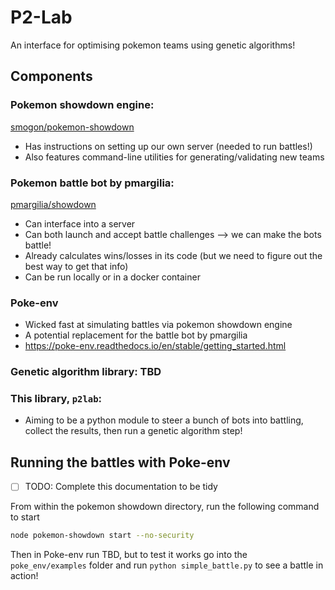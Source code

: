 # P2-Lab

An interface for optimising pokemon teams using genetic algorithms!

## Components

### Pokemon showdown engine:
[smogon/pokemon-showdown](https://github.com/smogon/pokemon-showdown)

- Has instructions on setting up our own server (needed to run battles!)
- Also features command-line utilities for generating/validating new teams

### Pokemon battle bot by pmargilia:
[pmargilia/showdown](https://github.com/pmariglia/showdown)

- Can interface into a server
- Can both launch and accept battle challenges --> we can make the bots battle!
- Already calculates wins/losses in its code (but we need to figure out the best
  way to get that info)
- Can be run locally or in a docker container

### Poke-env 

- Wicked fast at simulating battles via pokemon showdown engine
- A potential replacement for the battle bot by pmargilia
- https://poke-env.readthedocs.io/en/stable/getting_started.html
###  Genetic algorithm library: TBD

### This library, `p2lab`:

- Aiming to be a python module to steer a bunch of bots into battling, collect
  the results, then run a genetic algorithm step!

## Running the battles with Poke-env 

- [ ] TODO: Complete this documentation to be tidy

From within the pokemon showdown directory, run the following command to start
```bash
node pokemon-showdown start --no-security
```

Then in Poke-env run TBD, but to test it works go into the `poke_env/examples`
folder and run `python simple_battle.py` to see a battle in action!